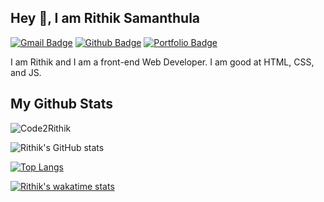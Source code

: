 ## Hey 👋, I am Rithik Samanthula
[![Gmail Badge](https://img.shields.io/badge/-talk2rithiks@gmail.com-c14438?style=flat&logo=Gmail&logoColor=white&link=mailto:talk2rithiks@gmail.com)](mailto:talk2rithiks@gmail.com) [![Github Badge](https://img.shields.io/badge/-Code2Rithik-grey?style=flat&logo=github&logoColor=white&link=https://github.com/Code2Rithik/)](https://www.github.com/Code2Rithik/) [![Portfolio Badge](https://img.shields.io/badge/portfolio-web-blue?style=flat&link=https://code2rithik.github.io//)](https://code2rithik.github.io//) <p align='left'>I am Rithik and I am a front-end Web Developer. I am good at HTML, CSS, and JS.</p>
## My Github Stats
<p align=left> <img src=https://komarev.com/ghpvc/?username=Code2Rithik alt=Code2Rithik /> </p>

![Rithik's GitHub stats](https://github-readme-stats.vercel.app/api?username=Code2Rithik&show_icons=true&theme=blue-green)

[![Top Langs](https://github-readme-stats.vercel.app/api/top-langs/?username=Code2Rithik&layout=compact)](https://github.com/anuraghazra/github-readme-stats)

[![Rithik's wakatime stats](https://github-readme-stats.vercel.app/api/wakatime?username=Code2Rithik)](https://github.com/Code2Rithik/github-readme-stats)
